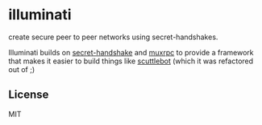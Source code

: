 # illuminati

create secure peer to peer networks using secret-handshakes.

Illuminati builds on [secret-handshake](https://github.com/dominictarr/secret-handshake)
and [muxrpc](https://github.com/ssbc/muxrpc) to provide a framework
that makes it easier to build things like [scuttlebot](https://github.com/ssbc/scuttlebot)
(which it was refactored out of ;)

## License

MIT
